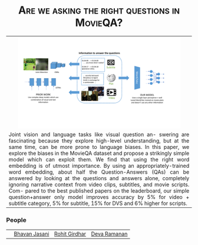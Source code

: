 
<!-- Taken from url=http://www.cs.cmu.edu/~dfouhey/3DP/index.html -->
<!DOCTYPE HTML>
<html xmlns="http://www.w3.org/1999/xhtml"><head>

<!-- Global site tag (gtag.js) - Google Analytics -->
<script async src="https://www.googletagmanager.com/gtag/js?id=UA-71557010-6"></script>
  <script>
      window.dataLayer = window.dataLayer || [];
  function gtag(){dataLayer.push(arguments);}
  gtag('js', new Date());

  gtag('config', 'UA-71557010-6');
</script>


<meta http-equiv="Content-Type" content="text/html; charset=UTF-8">
<link rel="StyleSheet" href="assets/style.css" type="text/css" media="all">

<title>Are we asking the right questions in MovieQA?</title>
<script type="text/javascript" async="" src="assets/ga.js"></script><script type="text/javascript">
</script>


<style type="text/css">
#primarycontent h1 {
	font-variant: small-caps;
}
#primarycontent h3 {
}
#primarycontent teasertext {
	text-align: center;
}
#primarycontent p {
	text-align: center;
}
#primarycontent {
	text-align: justify;
}
#primarycontent p {
	text-align: justify;
}
#primarycontent p iframe {
	text-align: center;
}
#avatar {
  border-radius: 50%;
}
</style>
<script type="text/javascript">
  function togglevis(elid){
    el=document.getElementById(elid);
    aelid=elid+"a";
    ael=document.getElementById(aelid);
    if(el.style.display=='none'){
      el.style.display='inline-table';
      ael.innerHTML="[Hide BibTex]";
    }else{
      el.style.display='none';
      ael.innerHTML="[Show BibTex]";
    }
  }
</script>

<link rel="icon" type="image/png" href="http://rohitgirdhar.github.io/favicon.png">

</head>
<body>
<div id="primarycontent">
<h1 align="center" itemprop="name"><strong>
    Are we asking the right questions in MovieQA?
</strong></h1>


   <table class="results" align="center">
    <tr>
      <td align="center">
	      <img src="/Teaser_straight_arrows.pdf" width="90%" /></a>
      </td>
    </tr>
    <tr></tr>
    <tr></tr>
    <tr></tr>
    <tr>
      <td class="credits" align="justify">
        Joint vision and language tasks like visual question an- swering are fascinating because they explore high-level understanding, but at the same time, can be more prone to language biases. In this paper, we explore the biases in the MovieQA dataset and propose a strikingly simple model which can exploit them. We find that using the right word embedding is of utmost importance. By using an appropriately-trained word embedding, about half the Question-Answers (QAs) can be answered by looking at the questions and answers alone, completely ignoring narrative context from video clips, subtitles, and movie scripts. Com- pared to the best published papers on the leaderboard, our simple question+answer only model improves accuracy by 5% for video + subtitle category, 5% for subtitle, 15% for DVS and 6% higher for scripts.
      </td>
    </tr>
    <tr>
    </tr>
 </table>



<h3>People</h3>

<table id="people" style="margin:auto;">
  <tr>
    <td></td>  <!-- For some reason it scales up the first td.. so adding a dummy td -->
    <td>
      <a href="https://bhavanj.github.io/" target="_blank">Bhavan Jasani</a>
    </td>
    <td>
      <a href="http://www.cs.cmu.edu/~rgirdhar/" target="_blank">Rohit Girdhar</a>
    </td>
    <td>
      <a href="https://www.cs.cmu.edu/~deva/" target="_blank">Deva Ramanan</a>
    </td>

  </tr>
</table>





</div>

</body></html>
